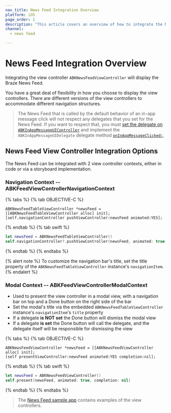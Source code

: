 ```yaml
---
nav_title: News Feed Integration Overview
platform: iOS
page_order: 1
description: "This article covers an overview of how to integrate the News Feed into your iOS application."
channel:
  - news feed

---
```


# News Feed Integration Overview

Integrating the view controller `ABKNewsFeedViewController` will display the Braze News Feed.

You have a great deal of flexibility in how you choose to display the view controllers. There are different versions of the view controllers to accommodate different navigation structures.

>  The News Feed that is called by the default behavior of an in-app message click will not respect any delegates that you set for the News Feed. If you want to respect that, you must [set the delegate on `ABKInAppMessageUIController`][1] and implement the `ABKInAppMessageUIDelegate` delegate method [`onInAppMessageClicked:`][2].

## News Feed View Controller Integration Options

The News Feed can be integrated with 2 view controller contexts, either in code or via a storyboard implementation.

### Navigation Context -- ABKFeedViewControllerNavigationContext

{% tabs %}
{% tab OBJECTIVE-C %}

```objc
ABKNewsFeedTableViewController *newsFeed = [[ABKNewsFeedTableViewController alloc] init];
[self.navigationController pushViewController:newsFeed animated:YES];
```

{% endtab %}
{% tab swift %}

```swift
let newsFeed = ABKNewsFeedTableViewController()
self.navigationController?.pushViewController(newsFeed, animated: true)
```

{% endtab %}
{% endtabs %}

{% alert note %}
To customize the navigation bar's title, set the title property of the `ABKNewsFeedTableViewController` instance's `navigationItem`.
{% endalert %}

### Modal Context -- ABKFeedViewControllerModalContext

- Used to present the view controller in a modal view, with a navigation bar on top and a Done button on the right side of the bar
- Set the modal's title via the embedded `ABKNewsFeedTableViewController` instance's `navigationItem`'s `title` property
- If a delegate __is NOT set__ the Done button will dismiss the modal view
- If a delegate __is set__ the Done button will call the delegate, and the delegate itself will be responsible for dismissing the view

{% tabs %}
{% tab OBJECTIVE-C %}

```objc
ABKNewsFeedViewController *newsFeed = [[ABKNewsFeedViewController alloc] init];
[self presentViewController:newsFeed animated:YES completion:nil];
```

{% endtab %}
{% tab swift %}

```swift
let newsFeed = ABKNewsFeedViewController()
self.present(newsFeed, animated: true, completion: nil)
```

{% endtab %}
{% endtabs %}

>  The [News Feed sample app][3] contains examples of the view controllers.

[1]: {{site.baseurl}}/developer_guide/platform_integration_guides/ios/in-app_messaging/customization/#setting-delegates
[2]: {{site.baseurl}}/developer_guide/platform_integration_guides/ios/in-app_messaging/#customizing-in-app-message-behavior-on-click
[3]: https://github.com/Appboy/appboy-ios-sdk/tree/master/Samples/NewsFeed/BrazeNewsFeedSample
